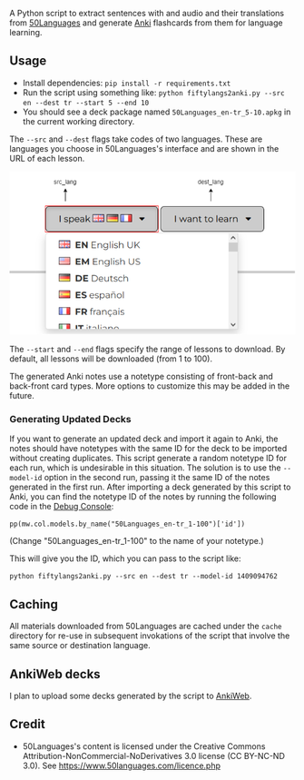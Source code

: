 A Python script to extract sentences with and audio and their translations from [50Languages](https://www.50languages.com/)
and generate [Anki](https://apps.ankiweb.net/) flashcards from them for language learning.

## Usage

- Install dependencies: `pip install -r requirements.txt`
- Run the script using something like: `python fiftylangs2anki.py --src en --dest tr --start 5 --end 10`
- You should see a deck package named `50Languages_en-tr_5-10.apkg` in the current working directory.

The `--src` and `--dest` flags take codes of two languages. These are languages you choose in 50Languages's interface
and are shown in the URL of each lesson.

![50Languages's language chooser](50langs-langchooser.png)

The `--start` and `--end` flags specify the range of lessons to download. By default,
all lessons will be downloaded (from 1 to 100).

The generated Anki notes use a notetype consisting of front-back and back-front card types.
More options to customize this may be added in the future.

### Generating Updated Decks

If you want to generate an updated deck and import it again to Anki,
the notes should have notetypes with the same ID for the deck to be imported without creating duplicates.
This script generate a random notetype ID for each run, which is undesirable in this situation.
The solution is to use the `--model-id` option in the second run, passing it the same ID of the notes
generated in the first run. After importing a deck generated by this script to Anki,
you can find the notetype ID of the notes by running the following code in the [Debug Console](https://docs.ankiweb.net/misc.html#debug-console):
```
pp(mw.col.models.by_name("50Languages_en-tr_1-100")['id'])
```
(Change "50Languages_en-tr_1-100" to the name of your notetype.)

This will give you the ID, which you can pass to the script like:
```
python fiftylangs2anki.py --src en --dest tr --model-id 1409094762
```

## Caching

All materials downloaded from 50Languages are cached under the `cache` directory for re-use in subsequent
invokations of the script that involve the same source or destination language.

## AnkiWeb decks

I plan to upload some decks generated by the script to [AnkiWeb](https://ankiweb.net/shared/decks/).

## Credit

- 50Languages's content is licensed under the Creative Commons Attribution-NonCommercial-NoDerivatives 3.0 license (CC BY-NC-ND 3.0). See https://www.50languages.com/licence.php
